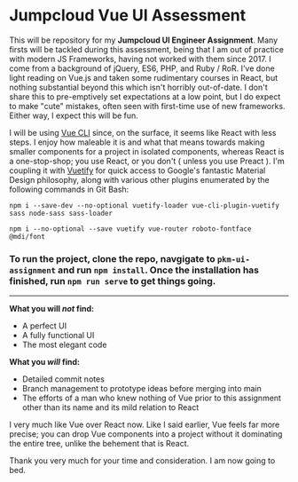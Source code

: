 # Jumpcloud Vue UI Assessment

This will be repository for my **Jumpcloud UI Engineer Assignment**. Many firsts will be tackled during this assessment, being that I am out of practice with modern JS Frameworks, having not worked with them since 2017. I come from a background of jQuery, ES6, PHP, and Ruby / RoR. I've done light reading on Vue.js and taken some rudimentary courses in React, but nothing substantial beyond this which isn't horribly out-of-date. I don't share this to pre-emptively set expectations at a low point, but I do expect to make "cute" mistakes, often seen with first-time use of new frameworks. Either way, I expect this will be fun.

I will be using [Vue CLI](https://cli.vuejs.org/) since, on the surface, it seems like React with less steps. I enjoy how maleable it is and what that means towards making smaller components for a project in isolated components, whereas React is a one-stop-shop; you use React, or you don't ( unless you use Preact ). I'm coupling it with [Vuetify](https://vuetifyjs.com/en/) for quick access to Google's fantastic Material Design philosophy, along with various other plugins enumerated by the following commands in Git Bash:


```
npm i --save-dev --no-optional vuetify-loader vue-cli-plugin-vuetify sass node-sass sass-loader 

npm i --no-optional --save vuetify vue-router roboto-fontface @mdi/font
``` 


### **To run the project, clone the repo, navgigate to `pkm-ui-assignment` and run `npm install`. Once the installation has finished, run `npm run serve` to get things going.**
--------------

**What you will *not* find:**
* A perfect UI
* A fully functional UI
* The most elegant code

**What you *will* find:**
* Detailed commit notes
* Branch management to prototype ideas before merging into main
* The efforts of a man who knew nothing of Vue prior to this assignment other than its name and its mild relation to React

I very much like Vue over React now. Like I said earlier, Vue feels far more precise; you can drop Vue components into a project without it dominating the entire tree, unlike the behement that is React. 

Thank you very much for your time and consideration. I am now going to bed.